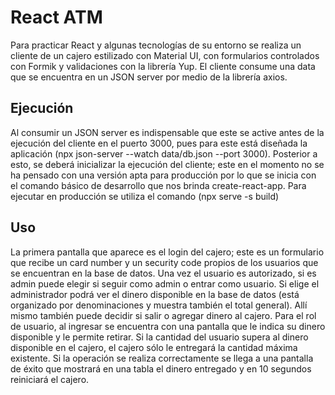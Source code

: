 # React ATM

Para practicar React y algunas tecnologías de su entorno se realiza un cliente de un cajero estilizado con Material UI, con formularios controlados con Formik y validaciones con la librería Yup. El cliente consume una data que se encuentra en un JSON server por medio de la librería axios.

## Ejecución

Al consumir un JSON server es indispensable que este se active antes de la ejecución del cliente en el puerto 3000, pues para este está diseñada la aplicación (npx json-server --watch data/db.json --port 3000). Posterior a esto, se deberá inicializar la ejecución del cliente; este en el momento no se ha pensado con una versión apta para producción por lo que se inicia con el comando básico de desarrollo que nos brinda create-react-app.
Para ejecutar en producción se utiliza el comando (npx serve -s build)

## Uso

La primera pantalla que aparece es el login del cajero; este es un formulario que recibe un card number y un security code propios de los usuarios que se encuentran en la base de datos. Una vez el usuario es autorizado, si es admin puede elegir si seguir como admin o entrar como usuario. Si elige el administrador podrá ver el dinero disponible en la base de datos (está organizado por denominaciones y muestra también el total general). Allí mismo también puede decidir si salir o agregar dinero al cajero. Para el rol de usuario, al ingresar se encuentra con una pantalla que le indica su dinero disponible y le permite retirar. Si la cantidad del usuario supera al dinero disponible en el cajero, el cajero sólo le entregará la cantidad máxima existente. Si la operación se realiza correctamente se llega a una pantalla de éxito que mostrará en una tabla el dinero entregado y en 10 segundos reiniciará el cajero.
